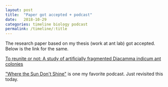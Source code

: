 ```yaml
---
layout: post
title:  "Paper got accepted + podcast"
date:   2018-10-29
categories: timeline biology podcast
permalink: /timeline/:title
---
```

The research paper based on my thesis (work at ant lab) got accepted. Below is the link for the same.

[To reunite or not: A study of artificially fragmented Diacamma indicum ant colonies](https://doi.org/10.1016/j.beproc.2018.10.017)

["Where the Sun Don't Shine"] is one my favorite podcast. Just revisited this today.

["Where the Sun Don't Shine"]:https://www.wnycstudios.org/story/sun-dont-shine
